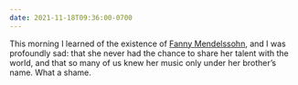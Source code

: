 ```yaml
---
date: 2021-11-18T09:36:00-0700
---
```


This morning I learned of the existence of [Fanny Mendelssohn][w], and I was profoundly sad: that she never had the chance to share her talent with the world, and that so many of us knew her music only under her brother’s name. What a shame.

[w]: https://en.wikipedia.org/wiki/Fanny_Mendelssohn